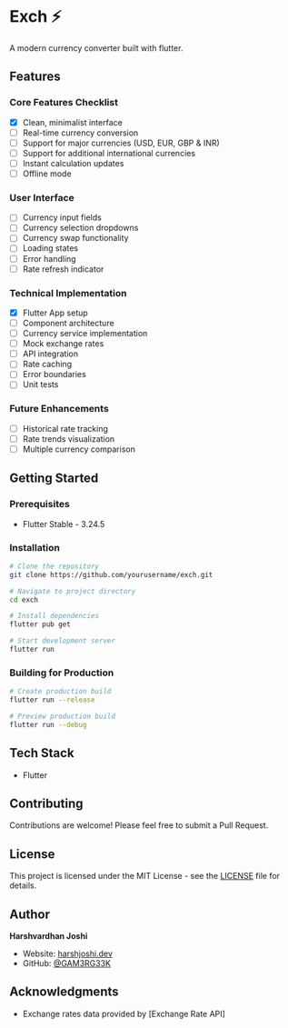 # Exch ⚡

A modern currency converter built with flutter.

## Features

### Core Features Checklist
- [X] Clean, minimalist interface
- [ ] Real-time currency conversion
- [ ] Support for major currencies (USD, EUR, GBP & INR)
- [ ] Support for additional international currencies
- [ ] Instant calculation updates
- [ ] Offline mode

### User Interface
- [ ] Currency input fields
- [ ] Currency selection dropdowns
- [ ] Currency swap functionality
- [ ] Loading states
- [ ] Error handling
- [ ] Rate refresh indicator

### Technical Implementation
- [x] Flutter App setup
- [ ] Component architecture
- [ ] Currency service implementation
- [ ] Mock exchange rates
- [ ] API integration
- [ ] Rate caching
- [ ] Error boundaries
- [ ] Unit tests

### Future Enhancements
- [ ] Historical rate tracking
- [ ] Rate trends visualization
- [ ] Multiple currency comparison

## Getting Started

### Prerequisites
- Flutter Stable - 3.24.5

### Installation
```bash
# Clone the repository
git clone https://github.com/yourusername/exch.git

# Navigate to project directory
cd exch

# Install dependencies
flutter pub get

# Start development server
flutter run
```

### Building for Production
```bash
# Create production build
flutter run --release

# Preview production build
flutter run --debug
```

## Tech Stack
- Flutter

## Contributing
Contributions are welcome! Please feel free to submit a Pull Request.

## License
This project is licensed under the MIT License - see the [LICENSE](LICENSE) file for details.

## Author
**Harshvardhan Joshi**
- Website: [harshjoshi.dev](https://harshjoshi.dev)
- GitHub: [@GAM3RG33K](https://github.com/GAM3RG33K)

## Acknowledgments
- Exchange rates data provided by [Exchange Rate API]
